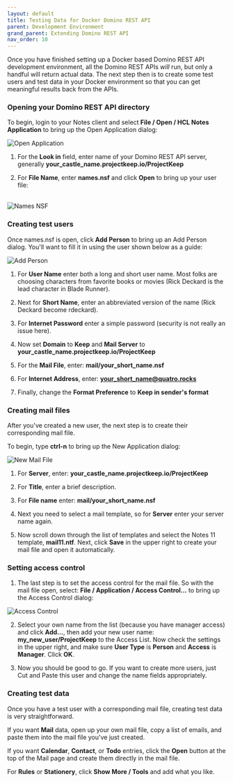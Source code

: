```yaml
---
layout: default
title: Testing Data for Docker Domino REST API
parent: Development Environment
grand_parent: Extending Domino REST API
nav_order: 10
---
```


Once you have finished setting up a Docker based Domino REST API development environment, all the Domino REST APIs _will_ run, but only a handful will return actual data. The next step then is to create some test users and test data in your Docker environment so that you can get meaningful results back from the APIs.

### Opening your Domino REST API directory

To begin, login to your Notes client and select **File / Open / HCL Notes Application** to bring up the Open Application dialog:

![Open Application](../../assets/images/OpenApp.png)

1. For the **Look in** field, enter name of your Domino REST API server, generally **your_castle_name.projectkeep.io/ProjectKeep**

2. For **File Name**, enter **names.nsf** and click **Open** to bring up your user file:
   <br/><br/>

![Names NSF](../../assets/images/NamesNsf.png)

### Creating test users

Once names.nsf is open, click **Add Person** to bring up an Add Person dialog. You'll want to fill it in using the user shown below as a guide:

![Add Person](../../assets/images/AddPerson.png)

1. For **User Name** enter both a long and short user name. Most folks are choosing characters from favorite books or movies (Rick Deckard is the lead character in Blade Runner).

2. Next for **Short Name**, enter an abbreviated version of the name (Rick Deckard become rdeckard).

3. For **Internet Password** enter a simple password (security is not really an issue here).

4. Now set **Domain** to **Keep** and **Mail Server** to **your_castle_name.projectkeep.io/ProjectKeep**

5. For the **Mail File**, enter: **mail/your_short_name.nsf**

6. For **Internet Address**, enter: **your_short_name@quatro.rocks**

7. Finally, change the **Format Preference** to **Keep in sender's format**

### Creating mail files

After you've created a new user, the next step is to create their corresponding mail file.

To begin, type **ctrl-n** to bring up the New Application dialog:

![New Mail File](../../assets/images/NewMailFile.png)

1. For **Server**, enter: **your_castle_name.projectkeep.io/ProjectKeep**

2. For **Title**, enter a brief description.

3. For **File name** enter: **mail/your_short_name.nsf**

4. Next you need to select a mail template, so for **Server** enter your server name again.

5. Now scroll down through the list of templates and select the Notes 11 template, **mail11.ntf**. Next, click **Save** in the upper right to create your mail file and open it automatically.

### Setting access control

1. The last step is to set the access control for the mail file. So with the mail file open, select: **File / Application / Access Control...** to bring up the Access Control dialog:

![Access Control](../../assets/images/AccessControl.png)

2. Select your own name from the list (because you have manager access) and click **Add...**, then add your new user name: **my_new_user/ProjectKeep** to the Access List. Now check the settings in the upper right, and make sure **User Type** is **Person** and **Access** is **Manager**. Click **OK**.

3. Now you should be good to go. If you want to create more users, just Cut and Paste this user and change the name fields appropriately.

### Creating test data

Once you have a test user with a corresponding mail file, creating test data is very straightforward.

If you want **Mail** data, open up your own mail file, copy a list of emails, and paste them into the mail file you've just created.

If you want **Calendar**, **Contact**, or **Todo** entries, click the **Open** button at the top of the Mail page and create them directly in the mail file.

For **Rules** or **Stationery**, click **Show More / Tools** and add what you like.
